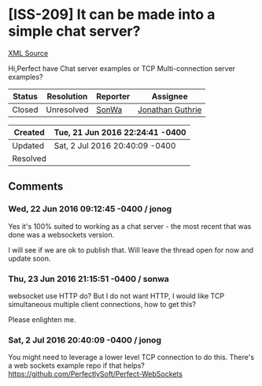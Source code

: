 # [ISS-209] It can be made into a simple chat server?

[XML Source](./xml/ISS-209.xml)
<p><p>Hi,Perfect have Chat server examples or TCP Multi-connection server examples?</p></p>





Status|Resolution|Reporter|Assignee
------|----------|--------|--------
Closed|Unresolved|[SonWa](sonwa)|[Jonathan Guthrie]($jonog)





Created|Tue, 21 Jun 2016 22:24:41 -0400
-------|--------------
Updated|Sat, 2 Jul 2016 20:40:09 -0400
Resolved|


## Comments




### Wed, 22 Jun 2016 09:12:45 -0400 / jonog 

<p><p>Yes it's 100% suited to working as a chat server - the most recent that was done was a websockets version.</p>

<p>I will see if we are ok to publish that. Will leave the thread open for now and update soon.</p></p>


### Thu, 23 Jun 2016 21:15:51 -0400 / sonwa 

<p><p>websocket use HTTP do? But I do not want HTTP, I would like TCP simultaneous multiple client connections, how to get this?</p>

<p> Please enlighten me.</p></p>


### Sat, 2 Jul 2016 20:40:09 -0400 / jonog 

<p><p>You might need to leverage a lower level TCP connection to do this. There's a web sockets example repo if that helps?<br/>
<a href="https://github.com/PerfectlySoft/Perfect-WebSockets" class="external-link" rel="nofollow">https://github.com/PerfectlySoft/Perfect-WebSockets</a></p></p>


